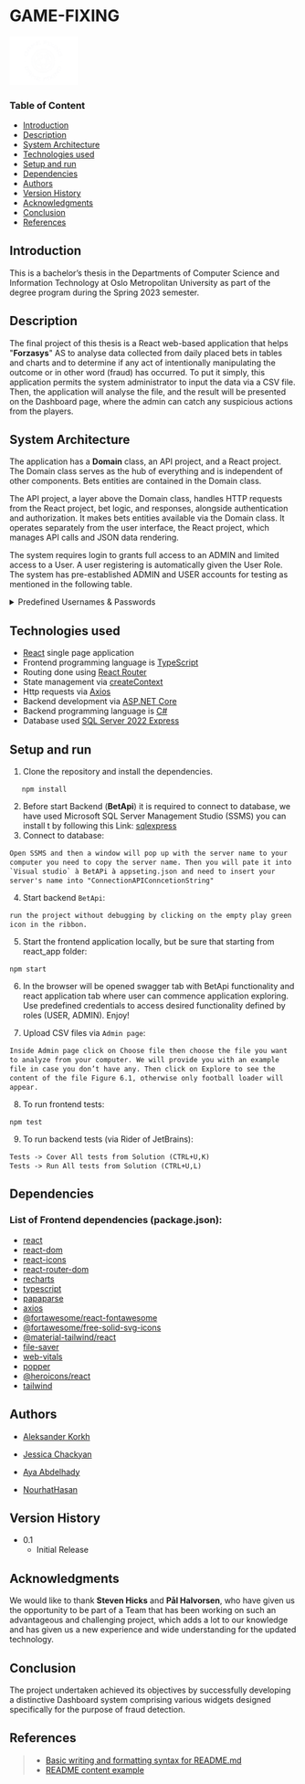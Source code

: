 ﻿# GAME-FIXING
<picture>
  <img alt="logo" width=120 src="../react_app/src/styles/images/logo.png">
</picture>

### Table of Content
* [Introduction](#Introduction)
* [Description](#Description)
* [System Architecture](#System-Architecture)
* [Technologies used](#Technologies-used)
* [Setup and run](#Setup-and-run)
* [Dependencies](#Dependencies)
* [Authors](#Authors)
* [Version History](#Version-History)
* [Acknowledgments](#Acknowledgments)
* [Conclusion](#Conclusion)
* [References](#References)

## Introduction
This is a bachelor’s thesis in the Departments of Computer Science and Information Technology at Oslo Metropolitan University as part of the degree program during the Spring 2023 semester.


## Description
The final project of this thesis is a React web-based application that helps "**Forzasys**" AS to analyse data collected from daily placed bets in tables and charts and to determine if any act of intentionally manipulating the outcome or in other word (fraud) has occurred. To put it simply, this application permits the system administrator to input the data via a CSV file. Then, the application will analyse the file, and the result will be presented on the Dashboard page, where the admin can catch any suspicious actions from the players.

## System Architecture

The application has a **Domain** class, an API project, and a React project. The Domain class serves as the hub of everything and is independent of other components. Bets entities are contained in the Domain class.

The API project, a layer above the Domain class, handles HTTP requests from the React project, bet logic, and responses, alongside authentication and authorization. It makes bets entities available via the Domain class. It operates separately from the user interface, the React project, which manages API calls and JSON data rendering.

The system requires login to grants full access to an ADMIN and limited access to a User. A user registering is automatically given the User Role. The system has pre-established ADMIN and USER accounts for testing as mentioned in the following table.

<details>
<summary>Predefined Usernames & Passwords</summary>

| **Username** | **Password** |
|:------------:|:------------:|
|    ADMIN     |    ADMIN     |
|     USER     |     USER     | 

</details>

## Technologies used

* [React](https://react.dev/) single page application
* Frontend programming language is [TypeScript](https://www.typescriptlang.org/)
* Routing done using [React Router](https://reactrouter.com/en/main)
* State management via [createContext](https://react.dev/reference/react/createContext)
* Http requests via [Axios](https://www.npmjs.com/package/axios)
* Backend development via [ASP.NET Core](https://dotnet.microsoft.com/en-us/learn/aspnet/what-is-aspnet-core)
* Backend programming language is [C#](https://learn.microsoft.com/en-us/dotnet/csharp/)
* Database used [SQL Server 2022 Express](https://www.microsoft.com/en-us/sql-server/sql-server-downloads)

## Setup and run
1. Clone the repository and install the dependencies. 
```
   npm install
```
2. Before start Backend (**BetApi**) it is required to connect to database, we have used Microsoft SQL Server Management Studio (SSMS) you can install t by following this Link:
[sqlexpress](https://aka.ms/ssmsfullsetup ) 
3. Connect to database:
```
Open SSMS and then a window will pop up with the server name to your computer you need to copy the server name. Then you will pate it into `Visual studio` à BetAPi à appseting.json and need to insert your server's name into "ConnectionAPIConncetionString"
```
4. Start backend `BetApi`:
```
run the project without debugging by clicking on the empty play green icon in the ribbon.   
```
5. Start the frontend application locally, but be sure that starting from react_app folder:
```
npm start
```
6. In the browser will be opened swagger tab with BetApi functionality and react application tab where user can commence application exploring. Use predefined credentials to access desired functionality defined by roles (USER, ADMIN). Enjoy!


7. Upload CSV files via `Admin page`:
```
Inside Admin page click on Choose file then choose the file you want to analyze from your computer. We will provide you with an example file in case you don’t have any. Then click on Explore to see the content of the file Figure 6.1, otherwise only football loader will appear.
```
8. To run frontend tests:
```
npm test
```

9. To run backend tests (via Rider of JetBrains):
```
Tests -> Cover All tests from Solution (CTRL+U,K)
Tests -> Run All tests from Solution (CTRL+U,L)
```


## Dependencies
### List of Frontend dependencies (package.json):
* [react](https://react.dev/)
* [react-dom](https://www.npmjs.com/package/react-dom)
* [react-icons](https://www.npmjs.com/package/react-icons)
* [react-router-dom](https://www.npmjs.com/package/react-router-dom)
* [recharts](https://www.npmjs.com/package/recharts)
* [typescript](https://www.npmjs.com/package/typescript)
* [papaparse](https://www.npmjs.com/package/papaparse)
* [axios](https://www.npmjs.com/package/axios)
* [@fortawesome/react-fontawesome](https://www.npmjs.com/package/@fortawesome/react-fontawesome)
* [@fortawesome/free-solid-svg-icons](https://www.npmjs.com/package/@fortawesome/free-solid-svg-icons)
* [@material-tailwind/react](https://www.npmjs.com/package/@material-tailwind/react)
* [file-saver](https://www.npmjs.com/package/file-saver)
* [web-vitals](https://www.npmjs.com/package/web-vitals)
* [popper](https://www.npmjs.com/package/popper)
* [@heroicons/react](https://www.npmjs.com/package/@heroicons/react)
* [tailwind](https://tailwindcss.com/docs/guides/create-react-app)

## Authors

* [Aleksander Korkh](https://github.com/korkh)

* [Jessica Chackyan](https://github.com/scouca)

* [Aya Abdelhady](https://github.com/aya96m)

* [NourhatHasan](https://github.com/NourhatHasan)


## Version History

* 0.1
    * Initial Release

## Acknowledgments

We would like to thank **Steven Hicks** and **Pål Halvorsen**, who have given us the opportunity to be part of a Team that has been working on such an advantageous and challenging project, which adds a lot to our knowledge and has given us a new experience and wide understanding for the updated technology.

## Conclusion
The project undertaken achieved its objectives by successfully developing a distinctive Dashboard system comprising various widgets designed specifically for the purpose of fraud detection. 

## References
> * [Basic writing and formatting syntax for README.md](https://docs.github.com/en/get-started/writing-on-github/getting-started-with-writing-and-formatting-on-github/basic-writing-and-formatting-syntax)
> * [README content example](https://github.com/lucas-mancini/react-app-readme-example#readme)
